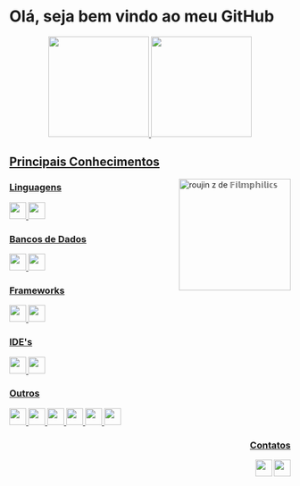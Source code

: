 # Olá, seja bem vindo ao meu GitHub

<div align="center">
  <a href="https://github.com/posccis">
  <img height="180em" src="https://github-readme-stats.vercel.app/api?username=posccis&show_icons=true&theme=tokyonight&include_all_commits=true&count_private=true"/>
  <img height="180em" src="https://github-readme-stats.vercel.app/api/top-langs/?username=posccis&layout=compact&langs_count=7&theme=tokyonight"/>
</div>
<div>  
  <h2>Principais Conhecimentos</h2>
    <div  >
    <img height="200em"src="https://64.media.tumblr.com/a41b656ade59ac6c0549480e8d5db3a1/7535306e75117c70-b1/s540x810/c7483c16196dd8d2f803a47c0806fa2b5bef9844.gifv" alt="roujin z de 𝔽𝕚𝕝𝕞𝕡𝕙𝕚𝕝𝕚𝕔𝕤" align="right" style="display:block">


   </div>


  <div  align="left">
    <h3>Linguagens</h3>
      <img height="30" src="https://img.shields.io/badge/C%23-239120?style=for-the-badge&logo=c-sharp&logoColor=white">
      <img height="30" src="https://img.shields.io/badge/python-3670A0?style=for-the-badge&logo=python&logoColor=ffdd54">

      

  <h3>Bancos de Dados</h3>
    <img height="30" src="https://img.shields.io/badge/MySQL-005C84?style=for-the-badge&logo=mysql&logoColor=white">
    <img height="30" src="https://img.shields.io/badge/Microsoft%20SQL%20Server-CC2927?style=for-the-badge&logo=microsoft%20sql%20server&logoColor=white">

  <h3>Frameworks</h3>
  <img height="30" src="https://img.shields.io/badge/NuGet-004880?style=for-the-badge&logo=nuget&logoColor=white">
  <img height="30" src="https://img.shields.io/badge/.NET-512BD4?style=for-the-badge&logo=dotnet&logoColor=white">
  
  <h3>IDE's</h3>
  <img height="30" src="https://img.shields.io/badge/Visual%20Studio-5C2D91.svg?style=for-the-badge&logo=visual-studio&logoColor=white">
  <img height="30" src="https://img.shields.io/badge/Visual%20Studio%20Code-0078d7.svg?style=for-the-badge&logo=visual-studio-code&logoColor=white">
    
  <h3>Outros</h3>
  <img height="30" src="https://img.shields.io/badge/html5-%23E34F26.svg?style=for-the-badge&logo=html5&logoColor=white">
  <img height="30" src="https://img.shields.io/badge/css3-%231572B6.svg?style=for-the-badge&logo=css3&logoColor=white">
  <img height="30" src="https://img.shields.io/badge/javascript-%23323330.svg?style=for-the-badge&logo=javascript&logoColor=%23F7DF1E">
  <img height="30" src="https://img.shields.io/badge/express.js-%23404d59.svg?style=for-the-badge&logo=express&logoColor=%2361DAFB">
  <img height="30" src="https://img.shields.io/badge/node.js-6DA55F?style=for-the-badge&logo=node.js&logoColor=white">
  <img height="30" src="https://img.shields.io/badge/bootstrap-%23563D7C.svg?style=for-the-badge&logo=bootstrap&logoColor=white">
  
  
 
  </div>

 </div>
          <h3 style="display:block" align="right">Contatos</h3>
    <a href="victrgmes@gmail.com"><img height="30" src="https://img.shields.io/badge/Gmail-D14836?style=for-the-badge&logo=gmail&logoColor=white" style="display:block" align="right"></a>
    <a href="https://www.linkedin.com/in/victor-de-oliveira-821082203/"><img height="30" src="https://img.shields.io/badge/linkedin-%230077B5.svg?style=for-the-badge&logo=linkedin&logoColor=white"  style="display:block" align="right"></a>
